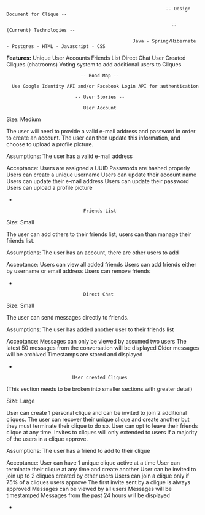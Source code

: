                                                               -- Design Document for Clique --
                                        
                                                                -- (Current) Technologies --
                                        
                                                  Java - Spring/Hibernate - Postgres - HTML - Javascript - CSS

                              
**Features:**
Unique User Accounts
Friends List
Direct Chat
User Created Cliques (chatrooms)
Voting system to add additional users to Cliques


                               -- Road Map --

      Use Google Identity API and/or Facebook Login API for authentication

                             -- User Stories --

                                User Account
Size: Medium

The user will need to provide a valid e-mail address and password
in order to create an account. The user can then update this information, and
choose to upload a profile picture.

Assumptions:
The user has a valid e-mail address

Acceptance:
Users are assigned a UUID
Passwords are hashed properly
Users can create a unique username
Users can update their account name
Users can update their e-mail address
Users can update their password
Users can upload a profile picture

-

                                Friends List
Size: Small

The user can add others to their friends list, users can than manage
their friends list.

Assumptions:
The user has an account, there are other users to add

Acceptance:
Users can view all added friends
Users can add friends either by username or email address
Users can remove friends

-

                                Direct Chat

Size: Small

The user can send messages directly to friends.

Assumptions:
The user has added another user to their friends list

Acceptance:
Messages can only be viewed by assumed two users
The latest 50 messages from the conversation will be displayed
Older messages will be archived
Timestamps are stored and displayed

-

                            User created Cliques
  (This section needs to be broken into smaller sections with greater detail)

Size: Large

User can create 1 personal clique and can be invited to join 2 additional
cliques. The user can recover their unique clique and create another
but they must terminate their clique to do so. User can opt to
leave their friends clique at any time.
Invites to cliques will only extended to users if a majority of the users in
a clique approve.

Assumptions:
The user has a friend to add to their clique

Acceptance:
User can have 1 unique clique active at a time
User can terminate their clique at any time and create another
User can be invited to join up to 2 cliques created by other users
Users can join a clique only if 75% of a cliques users approve
The first invite sent by a clique is always approved
Messages can be viewed by all users
Messages will be timestamped
Messages from the past 24 hours will be displayed

-
